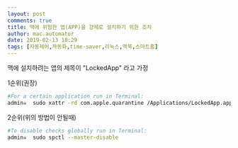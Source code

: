 ```yaml
---
layout: post
comments: true
title: 맥에 위험한 앱(APP)을 강제로 설치하기 위한 조치
author: mac.automator
date: 2019-02-13 18:29
tags: [자동제어,자동화,time-saver,리눅스,맥북,스마트홈]
---
```


맥에 설치하려는 앱의 제목이 "LockedApp" 라고 가정

1순위(권장)
```bash
#For a certain application run in Terminal:
admin☠  sudo xattr -rd com.apple.quarantine /Applications/LockedApp.app
```

2순위(위의 방법이 안될때)
```bash
#To disable checks globally run in Terminal:
admin☠  sudo spctl --master-disable
```
